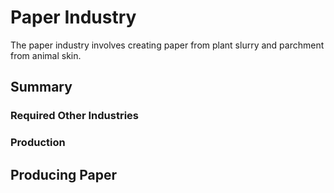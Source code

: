 # Paper Industry

The paper industry involves creating paper from plant slurry and parchment from animal skin.

## Summary

### Required Other Industries

### Production

## Producing Paper
